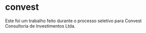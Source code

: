 # convest
Este foi um trabalho feito durante o processo seletivo para Convest Consultoria de Investimentos Ltda.
